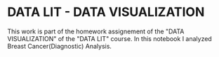 # DATA LIT - DATA VISUALIZATION

This work is part of the homework assignement of the "DATA VISUALIZATION" of the "DATA LIT" course. In this notebook I analyzed Breast Cancer(Diagnostic) Analysis.
